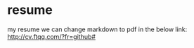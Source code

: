 # resume
my resume
we can change markdown to pdf in the below link:
http://cv.ftqq.com/?fr=github# 
